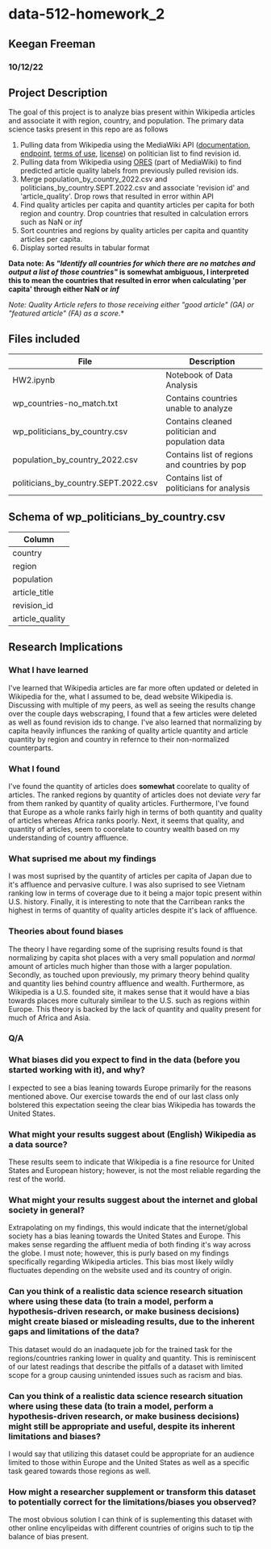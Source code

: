 # data-512-homework_2
## Keegan Freeman
### 10/12/22

## Project Description
The goal of this project is to analyze bias present within Wikipedia articles and associate it with region, country, and population. The primary data science tasks present in this repo are as follows
1. Pulling data from Wikipedia using the MediaWiki API ([documentation](https://www.mediawiki.org/wiki/API:Main_page), [endpoint](https://www.mediawiki.org/w/api.php), [terms of use](https://foundation.wikimedia.org/wiki/Terms_of_Use/en), [license](https://www.mediawiki.org/wiki/Special:Version/License/MediaWiki)) on politician list to find revision id.
2. Pulling data from Wikipedia using [ORES](https://www.mediawiki.org/wiki/ORES) (part of MediaWiki) to find predicted article quality labels from previously pulled revision ids.
3. Merge population_by_country_2022.csv and politicians_by_country.SEPT.2022.csv and associate 'revision id' and 'article_quality'. Drop rows that resulted in error within API
4. Find quality articles per capita and quantity articles per capita for both region and country. Drop countries that resulted in calculation errors such as NaN or *inf*
5. Sort countries and regions by quality articles per capita and quantity articles per capita.
6. Display sorted results in tabular format

**Data note: As *"Identify all countries for which there are no matches and output a list of those countries"* is somewhat ambiguous, I interpreted this to mean the countries that resulted in error when calculating 'per capita' through either NaN or *inf***

**Note: *Quality Article* refers to those receiving either "good article"* (GA) or *"featured article"* (FA) as a score.**

## Files included
| File                                 | Description                                     |
| ------------------------------------ | ----------------------------------------------- |
| HW2.ipynb                            | Notebook of Data Analysis                       |
| wp_countries-no_match.txt            | Contains countries unable to analyze            |
| wp_politicians_by_country.csv        | Contains cleaned politician and population data |
| population_by_country_2022.csv       | Contains list of regions and countries by pop   |
| politicians_by_country.SEPT.2022.csv | Contains list of politicians for analysis       |

## Schema of wp_politicians_by_country.csv
| Column          |
| --------------- |
| country         |
| region          |
| population      |
| article_title   |
| revision_id     |
| article_quality |

## Research Implications
### What I have learned

I've learned that Wikipedia articles are far more often updated or deleted in Wikipedia for the, what I assumed to be, dead website Wikipedia is. Discussing with multiple of my peers, as well as seeing the results change over the couple days webscraping, I found that a few articles were deleted as well as found revision ids to change. I've also learned that normalizing by capita heavily influnces the ranking of quality article quantity and article quantity by region and country in refernce to their non-normalized counterparts. 

### What I found

I've found the quantity of articles does **somewhat** coorelate to quality of articles. The ranked regions by quantity of articles does not deviate *very* far from them ranked by quantity of quality articles. Furthermore, I've found that Europe as a whole ranks fairly high in terms of both quantity and quality of articles whereas Africa ranks poorly. Next, it seems that quality, and quantity of articles, seem to coorelate to country wealth based on my understanding of country affluence.

### What suprised me about my findings

I was most suprised by the quantity of articles per capita of Japan due to it's affluence and pervasive culture. I was also suprised to see Vietnam ranking low in terms of coverage due to it being a major topic present within U.S. history. Finally, it is interesting to note that the Carribean ranks the highest in terms of quantity of quality articles despite it's lack of affluence.

### Theories about found biases

The theory I have regarding some of the suprising results found is that normalizing by capita shot places with a very small population and *normal* amount of articles much higher than those with a larger population. Secondly, as touched upon previously, my primary theory behind quality and quantity lies behind country affluence and wealth. Furthermore, as Wikipedia is a U.S. founded site, it makes sense that it would have a bias towards places more culturaly similear to the U.S. such as regions within Europe. This theory is backed by the lack of quantity and quality present for much of Africa and Asia. 

### Q/A
### What biases did you expect to find in the data (before you started working with it), and why?

I expected to see a bias leaning towards Europe primarily for the reasons mentioned above. Our exercise towards the end of our last class only bolstered this expectation seeing the clear bias Wikipedia has towards the United States. 

### What might your results suggest about (English) Wikipedia as a data source?

These results seem to indicate that Wikipedia is a fine resource for United States and European history; however, is not the most reliable regarding the rest of the world.

### What might your results suggest about the internet and global society in general?

Extrapolating on my findings, this would indicate that the internet/global society has a bias leaning towards the United States and Europe. This makes sense regarding the affluent media of both finding it's way across the globe. I must note; however, this is purly based on my findings specifically regarding Wikipedia articles. This bias most likely wildly fluctuates depending on the website used and its country of origin.

### Can you think of a realistic data science research situation where using these data (to train a model, perform a hypothesis-driven research, or make business decisions) might create biased or misleading results, due to the inherent gaps and limitations of the data?

This dataset would do an inadaquete job for the trained task for the regions/countries ranking lower in quality and quantity. This is reminiscent of our latest readings that describe the pitfalls of a dataset with limited scope for a group causing unintended issues such as racism and bias.

### Can you think of a realistic data science research situation where using these data (to train a model, perform a hypothesis-driven research, or make business decisions) might still be appropriate and useful, despite its inherent limitations and biases?

I would say that utilizing this dataset could be appropriate for an audience limited to those within Europe and the United States as well as a specific task geared towards those regions as well. 

### How might a researcher supplement or transform this dataset to potentially correct for the limitations/biases you observed?

The most obvious solution I can think of is suplementing this dataset with other online encylipeidas with different countries of origins such to tip the balance of bias present.
